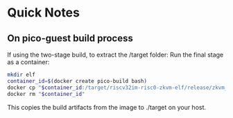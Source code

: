 # Quick Notes

## On pico-guest build process

If using the two-stage build, to extract the /target folder:
Run the final stage as a container:

```sh
mkdir elf
container_id=$(docker create pico-build bash)
docker cp "$container_id:/target/riscv32im-risc0-zkvm-elf/release/zkvm_guest_pico" ./target/zkvm_guest_pico.elf
docker rm "$container_id"
```

This copies the build artifacts from the image to ./target on your host.

